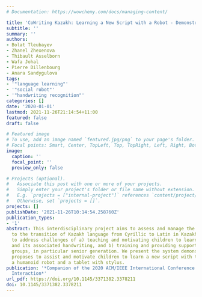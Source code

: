 ```yaml
---
# Documentation: https://wowchemy.com/docs/managing-content/

title: 'CoWriting Kazakh: Learning a New Script with a Robot - Demonstration'
subtitle: ''
summary: ''
authors:
- Bolat Tleubayev
- Zhanel Zhexenova
- Thibault Asselborn
- Wafa Johal
- Pierre Dillenbourg
- Anara Sandygulova
tags:
- '"language learning"'
- '"social robot"'
- '"handwriting recognition"'
categories: []
date: '2020-01-01'
lastmod: 2021-11-26T21:14:54+11:00
featured: false
draft: false

# Featured image
# To use, add an image named `featured.jpg/png` to your page's folder.
# Focal points: Smart, Center, TopLeft, Top, TopRight, Left, Right, BottomLeft, Bottom, BottomRight.
image:
  caption: ''
  focal_point: ''
  preview_only: false

# Projects (optional).
#   Associate this post with one or more of your projects.
#   Simply enter your project's folder or file name without extension.
#   E.g. `projects = ["internal-project"]` references `content/project/deep-learning/index.md`.
#   Otherwise, set `projects = []`.
projects: []
publishDate: '2021-11-26T10:14:54.258760Z'
publication_types:
- '1'
abstract: This interdisciplinary project aims to assess and manage the risks relating
  to the transition of Kazakh language from Cyrillic to Latin in Kazakhstan in order
  to address challenges of a) teaching and motivating children to learn a new script
  and its associated handwriting, and b) training and providing support for all demographic
  groups, in particular senior generation. We present the system demonstration that
  proposes to assist and motivate children to learn a new script with the help of
  a humanoid robot and a tablet with stylus.
publication: '*Companion of the 2020 ACM/IEEE International Conference on Human-Robot
  Interaction*'
url_pdf: https://doi.org/10.1145/3371382.3378211
doi: 10.1145/3371382.3378211
---
```


